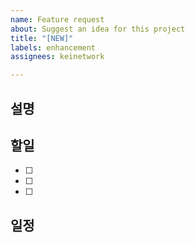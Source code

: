 ```yaml
---
name: Feature request
about: Suggest an idea for this project
title: "[NEW]"
labels: enhancement
assignees: keinetwork

---
```


## 설명

## 할일
- [ ]
- [ ]
- [ ]

## 일정
